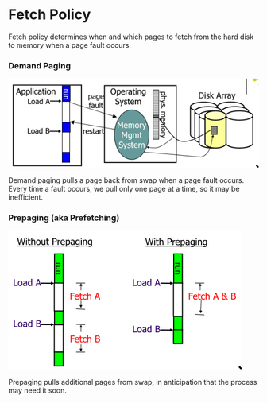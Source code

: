 # Fetch Policy
Fetch policy determines when and which pages to fetch from the hard disk to
memory when a page fault occurs.

### Demand Paging
![demand-paging](./pictures/demand-paging.png)

Demand paging pulls a page back from swap when a page fault occurs. Every time
a fault occurs, we pull only one page at a time, so it may be inefficient.

### Prepaging (aka Prefetching)
![prepaging](./pictures/prepaging.png)

Prepaging pulls additional pages from swap, in anticipation that the process
may need it soon.
